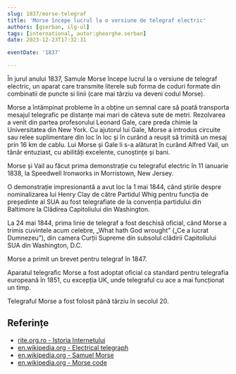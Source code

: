 ```yaml
---
slug: 1837/morse-telegraf
title: 'Morse începe lucrul la o versiune de telegraf electric'
authors: [gserban, ilg-ul]
tags: [international, autor:gheorghe.serban]
date: 2023-12-23T17:32:31

eventDate: '1837'

---
```


În jurul anului 1837, Samule Morse începe lucrul la o versiune de
telegraf electric,
un aparat care transmite literele sub forma de coduri formate din combinatii
de puncte si linii (care mai târziu va deveni codul Morse).

<!-- truncate -->

Morse a întâmpinat probleme în a obține un semnal care să poată
transporta mesajul telegrafic pe distanțe mai mari de câteva sute
de metri. Rezolvarea a
venit din partea profesorului Leonard Gale, care preda chimie
la Universitatea din New York. Cu ajutorul lui Gale, Morse a introdus
circuite sau relee suplimentare din loc în loc și în curând a reușit
să trimită un mesaj prin 16 km de cablu. Lui Morse și Gale li
s-a alăturat în curând Alfred Vail, un tânăr entuziast,
cu abilități excelente, cunoștințe și bani.

Morse și Vail au făcut prima demonstrație cu telegraful electric în
11 ianuarie 1838, la Speedwell Ironworks in Morristown, New Jersey.

O demonstrație impresionantă a avut loc la 1 mai 1844, când știrile
despre nominalizarea lui Henry Clay de către Partidul Whig pentru
funcția de președinte al SUA au fost telegrafiate de la convenția
partidului din Baltimore la Clădirea Capitoliului din Washington.

La 24 mai 1844, prima linie de telegraf a fost deschisă oficial,
când Morse a trimis cuvintele acum celebre, „What hath God wrought”
(„Ce a lucrat Dumnezeu”), din camera Curții Supreme din subsolul
clădirii Capitoliului SUA din Washington, D.C.

Morse a primit un brevet pentru telegraf în 1847.

Aparatul telegrafic Morse a fost adoptat oficial ca standard
pentru telegrafia europeană în 1851, cu excepția UK, unde
telegraful cu ace a mai funcționat un timp.

Telegraful Morse a fost folosit până târziu în secolul 20.

## Referințe

- [rite.org.ro - Istoria Internetului](https://rite.org.ro/istoria-internetului/)
- [en.wikipedia.org - Electrical telegraph](https://en.wikipedia.org/wiki/Electrical_telegraph)
- [en.wikipedia.org - Samuel Morse](https://en.wikipedia.org/wiki/Samuel_Morse)
- [en.wikipedia.org - Morse code](https://en.wikipedia.org/wiki/Morse_code)
